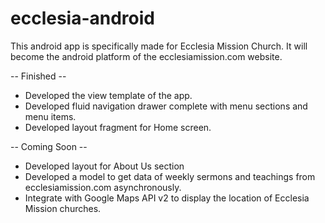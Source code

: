 ecclesia-android
================

This android app is specifically made for Ecclesia Mission Church. It will become the android platform of the ecclesiamission.com website.


-- Finished --

- Developed the view template of the app.
- Developed fluid navigation drawer complete with menu sections and menu items.
- Developed layout fragment for Home screen.

-- Coming Soon --

- Developed layout for About Us section
- Developed a model to get data of weekly sermons and teachings from ecclesiamission.com asynchronously.
- Integrate with Google Maps API v2 to display the location of Ecclesia Mission churches.
